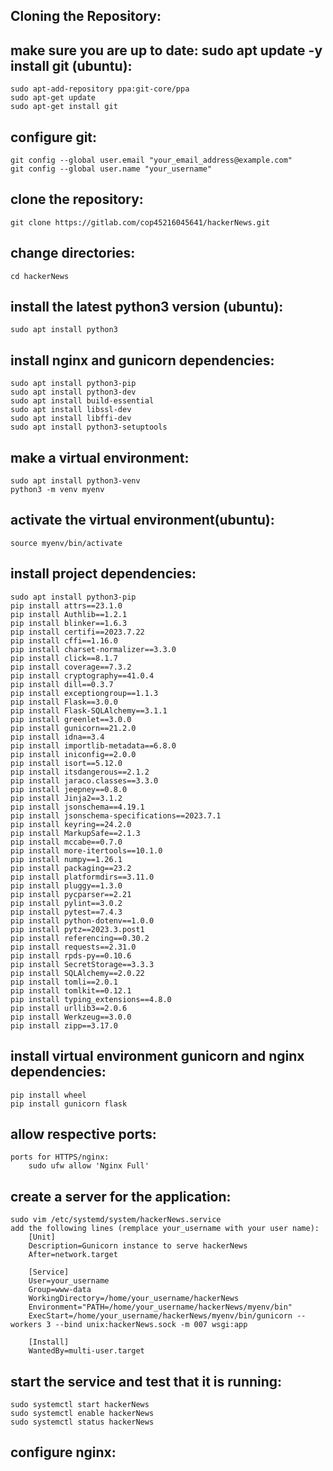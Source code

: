 Cloning the Repository:
-----------------------
make sure you are up to date:
sudo apt update -y
install git (ubuntu):
---------------------
    sudo apt-add-repository ppa:git-core/ppa
    sudo apt-get update
    sudo apt-get install git
configure git:
--------------
    git config --global user.email "your_email_address@example.com"
    git config --global user.name "your_username"
clone the repository:
---------------------
    git clone https://gitlab.com/cop45216045641/hackerNews.git
change directories:
-------------------
    cd hackerNews
install the latest python3 version (ubuntu):
--------------------------------------------
    sudo apt install python3
install nginx and gunicorn dependencies:
----------------------------------------
    sudo apt install python3-pip 
    sudo apt install python3-dev 
    sudo apt install build-essential 
    sudo apt install libssl-dev 
    sudo apt install libffi-dev 
    sudo apt install python3-setuptools
make a virtual environment:
---------------------------
    sudo apt install python3-venv
    python3 -m venv myenv
activate the virtual environment(ubuntu):
-----------------------------------------
    source myenv/bin/activate
install project dependencies:
-----------------------------
    sudo apt install python3-pip
    pip install attrs==23.1.0
    pip install Authlib==1.2.1
    pip install blinker==1.6.3
    pip install certifi==2023.7.22
    pip install cffi==1.16.0
    pip install charset-normalizer==3.3.0
    pip install click==8.1.7
    pip install coverage==7.3.2
    pip install cryptography==41.0.4
    pip install dill==0.3.7
    pip install exceptiongroup==1.1.3
    pip install Flask==3.0.0
    pip install Flask-SQLAlchemy==3.1.1
    pip install greenlet==3.0.0
    pip install gunicorn==21.2.0
    pip install idna==3.4
    pip install importlib-metadata==6.8.0
    pip install iniconfig==2.0.0
    pip install isort==5.12.0
    pip install itsdangerous==2.1.2
    pip install jaraco.classes==3.3.0
    pip install jeepney==0.8.0
    pip install Jinja2==3.1.2
    pip install jsonschema==4.19.1
    pip install jsonschema-specifications==2023.7.1
    pip install keyring==24.2.0
    pip install MarkupSafe==2.1.3
    pip install mccabe==0.7.0
    pip install more-itertools==10.1.0
    pip install numpy==1.26.1
    pip install packaging==23.2
    pip install platformdirs==3.11.0
    pip install pluggy==1.3.0
    pip install pycparser==2.21
    pip install pylint==3.0.2
    pip install pytest==7.4.3
    pip install python-dotenv==1.0.0
    pip install pytz==2023.3.post1
    pip install referencing==0.30.2
    pip install requests==2.31.0
    pip install rpds-py==0.10.6
    pip install SecretStorage==3.3.3
    pip install SQLAlchemy==2.0.22
    pip install tomli==2.0.1
    pip install tomlkit==0.12.1
    pip install typing_extensions==4.8.0
    pip install urllib3==2.0.6
    pip install Werkzeug==3.0.0
    pip install zipp==3.17.0
install virtual environment gunicorn and nginx dependencies:
------------------------------------------------------------
    pip install wheel
    pip install gunicorn flask
allow respective ports:
-----------------------
    ports for HTTPS/nginx:
        sudo ufw allow 'Nginx Full'
create a server for the application:
------------------------------------
    sudo vim /etc/systemd/system/hackerNews.service
    add the following lines (remplace your_username with your user name):
        [Unit]
        Description=Gunicorn instance to serve hackerNews
        After=network.target

        [Service]
        User=your_username
        Group=www-data
        WorkingDirectory=/home/your_username/hackerNews
        Environment="PATH=/home/your_username/hackerNews/myenv/bin"
        ExecStart=/home/your_username/hackerNews/myenv/bin/gunicorn --workers 3 --bind unix:hackerNews.sock -m 007 wsgi:app

        [Install]
        WantedBy=multi-user.target
start the service and test that it is running:
----------------------------------------------
    sudo systemctl start hackerNews
    sudo systemctl enable hackerNews
    sudo systemctl status hackerNews
configure nginx:
----------------